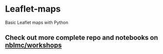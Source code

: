 # Leaflet-maps
Basic Leaflet maps with Python   

## Check out more complete repo and notebooks on [nblmc/workshops](https://github.com/nblmc/workshops) ##


